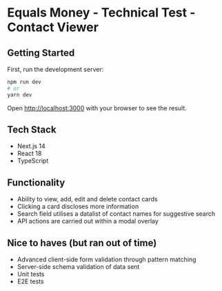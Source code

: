 # Equals Money - Technical Test - Contact Viewer

## Getting Started

First, run the development server:

```bash
npm run dev
# or
yarn dev
```

Open [http://localhost:3000](http://localhost:3000) with your browser to see the result.

## Tech Stack

- Next.js 14
- React 18
- TypeScript

## Functionality

- Ability to view, add, edit and delete contact cards
- Clicking a card discloses more information
- Search field utilises a datalist of contact names for suggestive search
- API actions are carried out within a modal overlay

## Nice to haves (but ran out of time)

- Advanced client-side form validation through pattern matching
- Server-side schema validation of data sent
- Unit tests
- E2E tests
